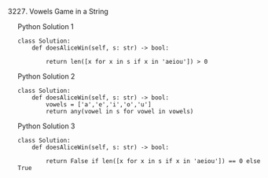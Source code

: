 3227. Vowels Game in a String

Python Solution 1
```
class Solution:
    def doesAliceWin(self, s: str) -> bool:

        return len([x for x in s if x in 'aeiou']) > 0
```

Python Solution 2
```
class Solution:
    def doesAliceWin(self, s: str) -> bool:
        vowels = ['a','e','i','o','u']
        return any(vowel in s for vowel in vowels)
```

Python Solution 3
```
class Solution:
    def doesAliceWin(self, s: str) -> bool:

        return False if len([x for x in s if x in 'aeiou']) == 0 else True
```
